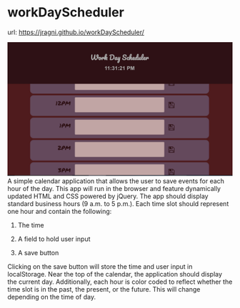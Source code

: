 # workDayScheduler

url: https://jragni.github.io/workDayScheduler/

<img src="landingPage.jpg">
 A simple calendar application that allows the user to save events for each hour of the day. This app will run in the browser and feature dynamically updated HTML and CSS powered by jQuery.
The app should display standard business hours (9 a.m. to 5 p.m.). Each time slot should represent one hour and contain the following:


1. The time


2. A field to hold user input


3. A save button



Clicking on the save button will store the time and user input in localStorage.
Near the top of the calendar, the application should display the current day. Additionally, each hour is color coded to reflect whether the time slot is in the past, the present, or the future. This will change depending on the time of day.